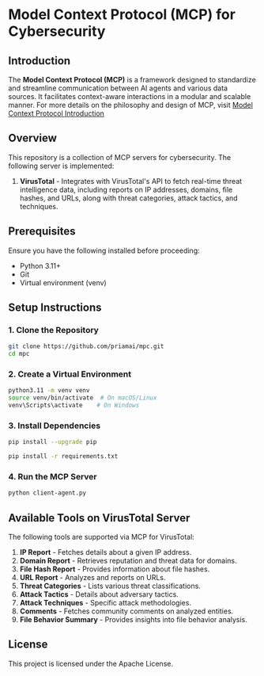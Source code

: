 # Model Context Protocol (MCP) for Cybersecurity   

## Introduction  
The **Model Context Protocol (MCP)** is a framework designed to standardize and streamline communication between AI agents and various data sources. It facilitates context-aware interactions in a modular and scalable manner. For more details on the philosophy and design of MCP, visit [Model Context Protocol Introduction](https://modelcontextprotocol.io/introduction)


## Overview  
This repository is a collection of MCP servers for cybersecurity. The following server is implemented:  

1. **VirusTotal** - Integrates with VirusTotal's API to fetch real-time threat intelligence data, including reports on IP addresses, domains, file hashes, and URLs, along with threat categories, attack tactics, and techniques.


## Prerequisites
Ensure you have the following installed before proceeding:
- Python 3.11+
- Git
- Virtual environment (venv)

## Setup Instructions

### 1. Clone the Repository
```sh
git clone https://github.com/priamai/mpc.git
cd mpc
```

### 2. Create a Virtual Environment
```sh
python3.11 -m venv venv
source venv/bin/activate  # On macOS/Linux
venv\Scripts\activate    # On Windows
```

### 3. Install Dependencies
```sh
pip install --upgrade pip

pip install -r requirements.txt
```

### 4. Run the MCP Server
```sh
python client-agent.py
```

## Available Tools on VirusTotal Server
The following tools are supported via MCP for VirusTotal:

1. **IP Report** - Fetches details about a given IP address.
2. **Domain Report** - Retrieves reputation and threat data for domains.
3. **File Hash Report** - Provides information about file hashes.
4. **URL Report** - Analyzes and reports on URLs.
5. **Threat Categories** - Lists various threat classifications.
6. **Attack Tactics** - Details about adversary tactics.
7. **Attack Techniques** - Specific attack methodologies.
8. **Comments** - Fetches community comments on analyzed entities.
9. **File Behavior Summary** - Provides insights into file behavior analysis.

## License
This project is licensed under the Apache License.


